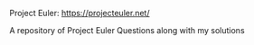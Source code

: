 Project Euler: https://projecteuler.net/

A repository of Project Euler Questions along with my solutions
